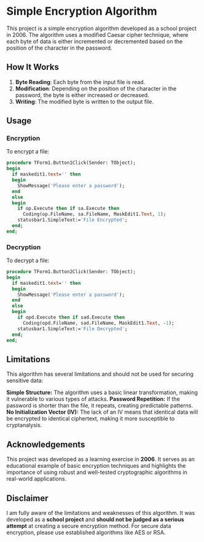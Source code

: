 # Simple Encryption Algorithm

This project is a simple encryption algorithm developed as a school project in 2006. The algorithm uses a modified Caesar cipher technique, where each byte of data is either incremented or decremented based on the position of the character in the password.

## How It Works

1. **Byte Reading**: Each byte from the input file is read.
2. **Modification**: Depending on the position of the character in the password, the byte is either increased or decreased.
3. **Writing**: The modified byte is written to the output file.

## Usage

### Encryption

To encrypt a file:
```pascal
procedure TForm1.Button1Click(Sender: TObject);
begin
  if maskedit1.text='' then
  begin
    ShowMessage('Please enter a password');
  end
  else
  begin
    if op.Execute then if sa.Execute then
      Coding(op.FileName, sa.FileName, MaskEdit1.Text, 1);
    statusbar1.SimpleText:='File Encrypted';
  end;
end;
```

### Decryption

To decrypt a file:
```pascal
procedure TForm1.Button2Click(Sender: TObject);
begin
  if maskedit1.text='' then
  begin
    ShowMessage('Please enter a password');
  end
  else
  begin
    if opd.Execute then if sad.Execute then
      Coding(opd.FileName, sad.FileName, MaskEdit1.Text, -1);
    statusbar1.SimpleText:='File Decrypted';
  end;
end;
```

## Limitations

This algorithm has several limitations and should not be used for securing sensitive data:

**Simple Structure:** The algorithm uses a basic linear transformation, making it vulnerable to various types of attacks.
**Password Repetition:** If the password is shorter than the file, it repeats, creating predictable patterns.
**No Initialization Vector (IV):** The lack of an IV means that identical data will be encrypted to identical ciphertext, making it more susceptible to cryptanalysis.

## Acknowledgements

This project was developed as a learning exercise in **2006**. It serves as an educational example of basic encryption techniques and highlights the importance of using robust and well-tested cryptographic algorithms in real-world applications.

## Disclaimer

I am fully aware of the limitations and weaknesses of this algorithm. It was developed as a **school project** and **should not be judged as a serious attempt** at creating a secure encryption method. For secure data encryption, please use established algorithms like AES or RSA.


